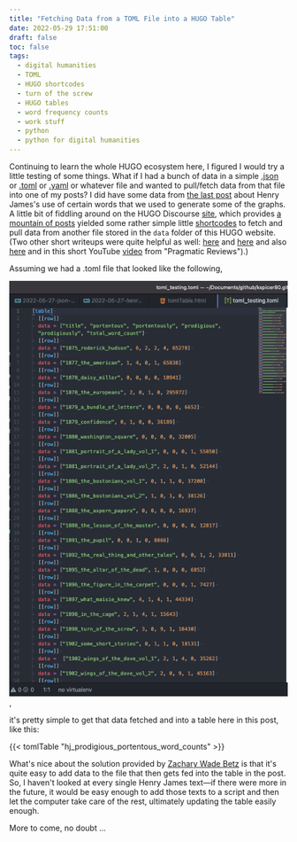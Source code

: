 ```yaml
--- 
title: "Fetching Data from a TOML File into a HUGO Table"
date: 2022-05-29 17:51:00
draft: false
toc: false
tags:
  - digital humanities
  - TOML
  - HUGO shortcodes
  - turn of the screw
  - HUGO tables
  - word frequency counts
  - work stuff
  - python
  - python for digital humanities
---
```


Continuing to learn the whole HUGO ecosystem here, I figured I would try a little testing of some things. What if I had a bunch of data in a simple [.json](https://www.json.org/json-en.html) or [.toml](https://toml.io/en/) or [.yaml](https://yaml.org/) or whatever file and wanted to pull/fetch data from that file into one of my posts? I did have some data from [the last post](https://kspicer80.github.io/posts/2022-05-27-henry-james-turn-of-the-screw-data-analysis/) about Henry James's use of certain words that we used to generate some of the graphs. A little bit of fiddling around on the HUGO Discourse [site](https://discourse.gohugo.io/), which provides [a mountain of posts](https://discourse.gohugo.io/t/how-do-i-generate-a-table-from-data-bundle/20396) yielded some rather simple little [shortcodes](https://gohugo.io/content-management/shortcodes/) to fetch and pull data from another file stored in the ```data``` folder of this HUGO website. (Two other short writeups were quite helpful as well: [here](https://harrycresswell.com/writing/passing-data-to-templates-hugo/) and [here](https://zwbetz.com/create-an-html-table-from-a-toml-data-file-in-hugo/) and also [here](https://peterychuang.co.uk/tech/hugo-data-files/) and in this short YouTube [video](https://www.youtube.com/watch?v=zJjJuS7LgS8) from "Pragmatic Reviews").)

Assuming we had a .toml file that looked like the following, 

![.toml datafile screenshot](/images/imgforblogposts/post_14/toml_datafile_screenshot.png),

it's pretty simple to get that data fetched and into a table here in this post, like this:

{{< tomlTable "hj_prodigious_portentous_word_counts" >}}

What's nice about the solution provided by [Zachary Wade Betz](https://zwbetz.com) is that it's quite easy to add data to the file that then gets fed into the table in the post. So, I haven't looked at every single Henry James text—if there were more in the future, it would be easy enough to add those texts to a script and then let the computer take care of the rest, ultimately updating the table easily enough. 

More to come, no doubt ...